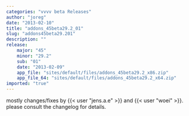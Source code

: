 ```yaml
---
categories: "vvvv beta Releases"
author: "joreg"
date: "2013-02-10"
title: "addons_45beta29.2_01"
slug: "addons45beta29.201"
description: ""
release: 
    major: "45"
    minor: "29.2"
    sub: "01"
    date: "2013-02-09"
    app_file: "sites/default/files/addons_45beta29.2_x86.zip"
    app_file_64: "sites/default/files/addons_45beta29.2_x64.zip"
imported: "true"
---
```



mostly changes/fixes by {{< user "jens.a.e" >}} and {{< user "woei" >}}. 
please consult the changelog for details.